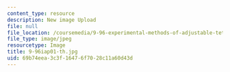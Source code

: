 ```yaml
---
content_type: resource
description: New image Upload
file: null
file_location: /coursemedia/9-96-experimental-methods-of-adjustable-tetrode-array-neurophysiology-january-iap-2001/69b74eea3c3f16476f7028c11a60d43d_9-96iap01-th.jpg
file_type: image/jpeg
resourcetype: Image
title: 9-96iap01-th.jpg
uid: 69b74eea-3c3f-1647-6f70-28c11a60d43d
---
```

